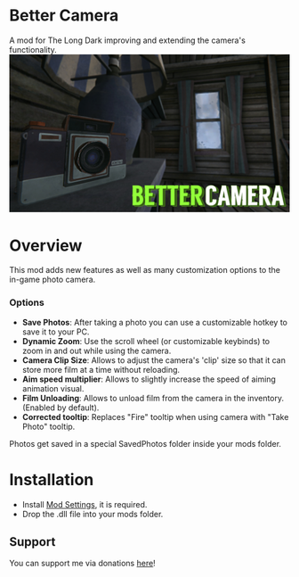 # Better Camera
A mod for The Long Dark improving and extending the camera's functionality.
![Screenshot](https://raw.githubusercontent.com/DemonBunnyBon/ModListJson/refs/heads/main/THUMB_BC.jpg)

# Overview
This mod adds new features as well as many customization options to the in-game photo camera.

### Options
+ **Save Photos**: After taking a photo you can use a customizable hotkey to save it to your PC.
+ **Dynamic Zoom**: Use the scroll wheel (or customizable keybinds) to zoom in and out while using the camera.
+ **Camera Clip Size**: Allows to adjust the camera's 'clip' size so that it can store more film at a time without reloading.
+ **Aim speed multiplier**: Allows to slightly increase the speed of aiming animation visual.
+ **Film Unloading**: Allows to unload film from the camera in the inventory. (Enabled by default).
+ **Corrected tooltip**: Replaces "Fire" tooltip when using camera with "Take Photo" tooltip.

Photos get saved in a special SavedPhotos folder inside your mods folder.

# Installation

- Install [Mod Settings](https://github.com/DigitalzombieTLD/ModSettings/releases/), it is required.
- Drop the .dll file into your mods folder.

## Support
You can support me via donations [here](https://ko-fi.com/marcythejinx)!

